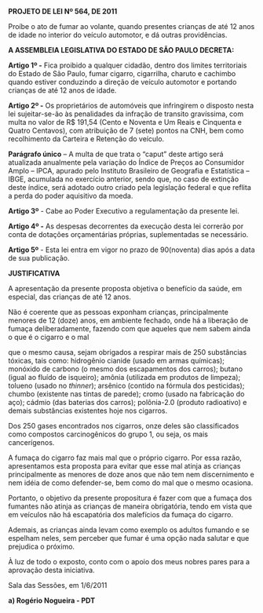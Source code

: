   

**PROJETO DE LEI Nº 564, DE 2011**

  

Proíbe o ato de fumar ao volante, quando presentes crianças de até 12
anos de idade no interior do veículo automotor, e dá outras
providências.

  

**A ASSEMBLEIA LEGISLATIVA DO ESTADO DE SÃO PAULO DECRETA:**

  

  

**Artigo 1º -** Fica proibido a qualquer cidadão, dentro dos limites
territoriais do Estado de São Paulo, fumar cigarro, cigarrilha, charuto
e cachimbo quando estiver conduzindo a direção de veículo automotor e
portando crianças de até 12 anos de idade.

  

  

**Artigo 2º -** Os proprietários de automóveis que infringirem o
disposto nesta lei sujeitar-se-ão às penalidades da infração de transito
gravíssima, com multa no valor de R\$ 191,54 (Cento e Noventa e Um Reais
e Cinquenta e Quatro Centavos), com atribuição de 7 (sete) pontos na
CNH, bem como recolhimento da Carteira e Retenção do veículo.

  

**Parágrafo único** – A multa de que trata o “caput” deste artigo será
atualizada anualmente pela variação do Índice de Preços ao Consumidor
Amplo – IPCA, apurado pelo Instituto Brasileiro de Geografia e
Estatística – IBGE, acumulada no exercício anterior, sendo que, no caso
de extinção deste índice, será adotado outro criado pela legislação
federal e que reflita a perda do poder aquisitivo da moeda.

  

**Artigo 3º** - Cabe ao Poder Executivo a regulamentação da presente
lei.

  

**Artigo 4º -** As despesas decorrentes da execução desta lei correrão
por conta de dotações orçamentárias próprias, suplementadas se
necessário.

  

**Artigo 5º** - Esta lei entra em vigor no prazo de 90(noventa) dias
após a data de sua publicação.

  

**JUSTIFICATIVA**

  

A apresentação da presente proposta objetiva o benefício da saúde, em
especial, das crianças de até 12 anos.

  

Não é coerente que as pessoas exponham crianças, principalmente menores
de 12 (doze) anos, em ambiente fechado, onde há a liberação de fumaça
deliberadamente, fazendo com que aqueles que nem sabem ainda o que é o
cigarro e o mal

que o mesmo causa, sejam obrigados a respirar mais de 250 substâncias
tóxicas, tais como: hidrogênio cianide (usado em armas químicas);
monóxido de carbono (o mesmo dos escapamentos dos carros); butano (igual
ao fluído de isqueiro); amônia (utilizada em produtos de limpeza);
tolueno (usado no *thinner*); arsênico (contido na fórmula dos
pesticidas); chumbo (existente nas tintas de parede); cromo (usado na
fabricação do aço); cádmio (das baterias dos carros); polônia-2.0
(produto radioativo) e demais substâncias existentes hoje nos cigarros.

  

Dos 250 gases encontrados nos cigarros, onze deles são classificados
como compostos carcinogênicos do grupo 1, ou seja, os mais cancerígenos.

  

A fumaça do cigarro faz mais mal que o próprio cigarro. Por essa razão,
apresentamos esta proposta para evitar que esse mal atinja as crianças
principalmente as menores de doze anos que não tem nem discernimento e
nem idéia de como defender-se, bem como do mal que o mesmo ocasiona.

  

Portanto, o objetivo da presente propositura é fazer com que a fumaça
dos fumantes não atinja as crianças de maneira obrigatória, tendo em
vista que em veículos não há escapatória dos malefícios da fumaça do
cigarro.

  

Ademais, as crianças ainda levam como exemplo os adultos fumando e se
espelham neles, sem perceber que fumar é uma opção nada salutar e que
prejudica o próximo.

  

À luz de todo o exposto, conto com o apoio dos meus nobres pares para a
aprovação desta iniciativa.

  

  

Sala das Sessões, em 1/6/2011

  

  

  

**a) Rogério Nogueira - PDT**

  

